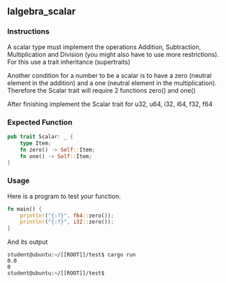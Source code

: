 ## lalgebra_scalar

### Instructions

A scalar type must implement the operations Addition, Subtraction, Multiplication and Division (you might also have to use more restrictions). For this use a trait inheritance (supertraits)

Another condition for a number to be a scalar is to have a zero (neutral element in the addition) and a one (neutral element in the multiplication). Therefore the Scalar trait will require 2 functions zero() and one()

After finishing implement the Scalar trait for u32, u64, i32, i64, f32, f64

### Expected Function

```rust
pub trait Scalar: _ {
	type Item;
	fn zero() -> Self::Item;
	fn one() -> Self::Item;
}
```

### Usage

Here is a program to test your function.

```rust
fn main() {
	println!("{:?}", f64::zero());
	println!("{:?}", i32::zero());
}
```

And its output

```console
student@ubuntu:~/[[ROOT]]/test$ cargo run
0.0
0
student@ubuntu:~/[[ROOT]]/test$
```
